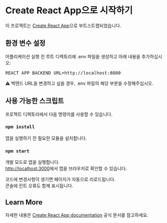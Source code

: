 # Create React App으로 시작하기

이 프로젝트는 [Create React App](https://github.com/facebook/create-react-app)으로 부트스트랩되었습니다.<br>

## 환경 변수 설정
어플리케이션 실행 전 루트 디렉토리에 .env 파일을 생성하고 아래 내용을 추가하십시오:

<pre>REACT_APP_BACKEND_URL=http://localhost:8080</pre>

⚠️ 백엔드 URL을 변경하고 싶을 경우, .env 파일의 해당 부분을 수정해주십시오.

## 사용 가능한 스크립트

프로젝트 디렉토리에서 다음 명령어를 사용할 수 있습니다.

### `npm install`

앱을 실행하기 전 필요한 모듈을 설치합니다.

### `npm start`

개발 모드로 앱을 실행합니다.<br>
[http://localhost:3000](http://localhost:3000)에서 앱을 브라우저로 확인할 수 있습니다.

코드에 변경사항이 생기면 페이지가 자동으로 리로드됩니다.<br>
콘솔에 린트 오류도 함께 표시됩니다.

## Learn More

자세한 내용은 [Create React App documentation](https://facebook.github.io/create-react-app/docs/getting-started) 공식 문서를 참고하세요.